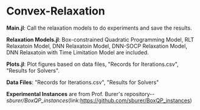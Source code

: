 # Convex-Relaxation

**Main.jl**: Call the relaxation models to do experiments and save the results.

**Relaxation Models.jl**: Box-constrained Quadratic Programming Model, RLT Relaxatoin Model, DNN Relaxatoin Model, DNN-SOCP Relaxation Model, DNN Relaxatoin with Time Limitation Model are included.

**Plots.jl**: Plot figures based on data files, "Records for Iterations.csv", "Results for Solvers".

**Data Files**: "Records for Iterations.csv", "Results for Solvers"

**Experimental Instances** are from Prof. Burer's repository--*sburer/BoxQP_instances*(link:https://github.com/sburer/BoxQP_instances)
